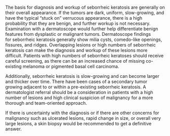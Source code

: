 The basis for diagnosis and workup of seborrheic keratosis are generally on their overall appearance. If the tumors are dark, uniform, slow-growing, and have the typical “stuck on” verrucous appearance, there is a high probability that they are benign, and further workup is not necessary. Examination with a dermatoscope would further help differentiate benign features from dysplastic or malignant tumors. Dermatoscope findings for seborrheic keratosis generally show milia cysts, comedo-like openings, fissures, and ridges. Overlapping lesions or high numbers of seborrheic keratosis can make the diagnosis and workup of these lesions more difficult. Patients with high numbers of seborrheic keratoses should receive careful screening, as there can be an increased chance of missing co-existing melanoma or pigmented basal cell carcinoma.

Additionally, seborrheic keratosis is slow-growing and can become larger and thicker over time. There have been cases of a secondary tumor growing adjacent to or within a pre-existing seborrheic keratosis. A dermatologist referral should be a consideration in patients with a high number of lesions and high clinical suspicion of malignancy for a more thorough and team-oriented approach.

If there is uncertainty with the diagnosis or if there are other concerns for malignancy such as ulcerated lesions, rapid change in size, or overall very large lesions, a skin biopsy would be recommended to get a definitive answer.